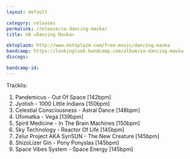 ```yaml
---
layout: default

category: releases
permalink: /release/va-dancing-mavka/
title: VA «Dansing Mavka»

ektoplazm: http://www.ektoplazm.com/free-music/dancing-mavka
bandcamp: https://lookinglook.bandcamp.com/album/va-dancing-mavka
discogs: 

bandcamp-id: 
---
```


Tracklis:

01. Pandemicus - Out Of Space [142bpm]
02. Jyotish - 1000 Little Indians [150bpm]
03. Celestial Consciousness - Astral Dance [148bpm]
04. Ufomatka - Vega [139bpm]
05. Spirit Medicine - In The Brain Machines [150bpm]
06. Sky Technology - Reactor Of Life [145bpm]
07. Zelur Project AKA SynSUN - The New Creature [145bpm]
08. ShizoLizer Gin - Pony Ponyslas [145bpm]
09. Space Vibes System - Space Energy [145bpm]






